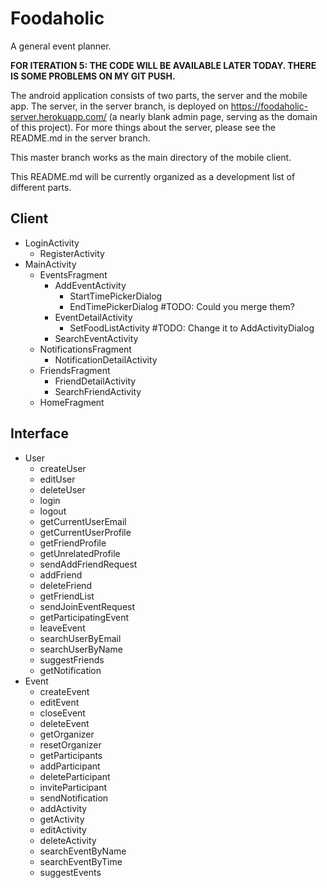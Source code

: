 # Foodaholic

A general event planner.

**FOR ITERATION 5: THE CODE WILL BE AVAILABLE LATER TODAY. THERE IS SOME PROBLEMS ON MY GIT PUSH.**

The android application consists of two parts, the server and the mobile app. The server, in the server branch, is deployed on https://foodaholic-server.herokuapp.com/ (a nearly blank admin page, serving as the domain of this project). For more things about the server, please see the README.md in the server branch.

This master branch works as the main directory of the mobile client.

This README.md will be currently organized as a development list of different parts.

## Client

- LoginActivity
    - RegisterActivity
- MainActivity
    - EventsFragment
        - AddEventActivity
            - StartTimePickerDialog
            - EndTimePickerDialog #TODO: Could you merge them?
        - EventDetailActivity
            - SetFoodListActivity #TODO: Change it to AddActivityDialog
        - SearchEventActivity
    - NotificationsFragment
        - NotificationDetailActivity
    - FriendsFragment
        - FriendDetailActivity
        - SearchFriendActivity
    - HomeFragment

## Interface

- User
    - createUser
    - editUser
    - deleteUser
    - login
    - logout
    - getCurrentUserEmail
    - getCurrentUserProfile
    - getFriendProfile
    - getUnrelatedProfile
    - sendAddFriendRequest
    - addFriend
    - deleteFriend
    - getFriendList
    - sendJoinEventRequest
    - getParticipatingEvent
    - leaveEvent
    - searchUserByEmail
    - searchUserByName
    - suggestFriends
    - getNotification
- Event
    - createEvent
    - editEvent
    - closeEvent
    - deleteEvent
    - getOrganizer
    - resetOrganizer
    - getParticipants
    - addParticipant
    - deleteParticipant
    - inviteParticipant
    - sendNotification
    - addActivity
    - getActivity
    - editActivity
    - deleteActivity
    - searchEventByName
    - searchEventByTime
    - suggestEvents

